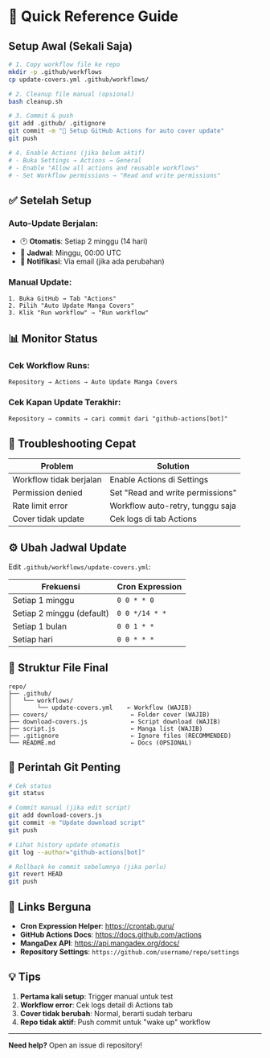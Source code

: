 # 🚀 Quick Reference Guide

## Setup Awal (Sekali Saja)

```bash
# 1. Copy workflow file ke repo
mkdir -p .github/workflows
cp update-covers.yml .github/workflows/

# 2. Cleanup file manual (opsional)
bash cleanup.sh

# 3. Commit & push
git add .github/ .gitignore
git commit -m "🤖 Setup GitHub Actions for auto cover update"
git push

# 4. Enable Actions (jika belum aktif)
# - Buka Settings → Actions → General
# - Enable "Allow all actions and reusable workflows"
# - Set Workflow permissions → "Read and write permissions"
```

## ✅ Setelah Setup

### Auto-Update Berjalan:
- 🕐 **Otomatis**: Setiap 2 minggu (14 hari)
- 📅 **Jadwal**: Minggu, 00:00 UTC
- 🔔 **Notifikasi**: Via email (jika ada perubahan)

### Manual Update:
```
1. Buka GitHub → Tab "Actions"
2. Pilih "Auto Update Manga Covers"
3. Klik "Run workflow" → "Run workflow"
```

## 📊 Monitor Status

### Cek Workflow Runs:
```
Repository → Actions → Auto Update Manga Covers
```

### Cek Kapan Update Terakhir:
```
Repository → commits → cari commit dari "github-actions[bot]"
```

## 🔧 Troubleshooting Cepat

| Problem | Solution |
|---------|----------|
| Workflow tidak berjalan | Enable Actions di Settings |
| Permission denied | Set "Read and write permissions" |
| Rate limit error | Workflow auto-retry, tunggu saja |
| Cover tidak update | Cek logs di tab Actions |

## ⚙️ Ubah Jadwal Update

Edit `.github/workflows/update-covers.yml`:

| Frekuensi | Cron Expression |
|-----------|----------------|
| Setiap 1 minggu | `0 0 * * 0` |
| Setiap 2 minggu (default) | `0 0 */14 * *` |
| Setiap 1 bulan | `0 0 1 * *` |
| Setiap hari | `0 0 * * *` |

## 📁 Struktur File Final

```
repo/
├── .github/
│   └── workflows/
│       └── update-covers.yml    ← Workflow (WAJIB)
├── covers/                       ← Folder cover (WAJIB)
├── download-covers.js            ← Script download (WAJIB)
├── script.js                     ← Manga list (WAJIB)
├── .gitignore                    ← Ignore files (RECOMMENDED)
└── README.md                     ← Docs (OPSIONAL)
```

## 🎯 Perintah Git Penting

```bash
# Cek status
git status

# Commit manual (jika edit script)
git add download-covers.js
git commit -m "Update download script"
git push

# Lihat history update otomatis
git log --author="github-actions[bot]"

# Rollback ke commit sebelumnya (jika perlu)
git revert HEAD
git push
```

## 🔗 Links Berguna

- **Cron Expression Helper**: https://crontab.guru/
- **GitHub Actions Docs**: https://docs.github.com/actions
- **MangaDex API**: https://api.mangadex.org/docs/
- **Repository Settings**: `https://github.com/username/repo/settings`

## 💡 Tips

1. **Pertama kali setup**: Trigger manual untuk test
2. **Workflow error**: Cek logs detail di Actions tab
3. **Cover tidak berubah**: Normal, berarti sudah terbaru
4. **Repo tidak aktif**: Push commit untuk "wake up" workflow

---

**Need help?** Open an issue di repository!
